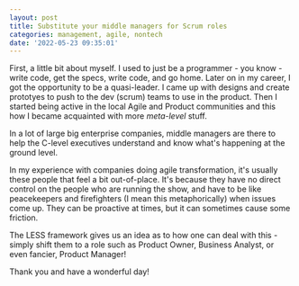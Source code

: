 ```yaml
---
layout: post
title: Substitute your middle managers for Scrum roles
categories: management, agile, nontech
date: '2022-05-23 09:35:01'
---
```



First, a little bit about myself. I used to just be a programmer &#45; you know &#45; write code, get the specs, write code, and go home. Later on in my career, I got the opportunity to be a quasi-leader. I came up with designs and create prototyes to push to the dev (scrum) teams to use in the product. Then I started being active in the local Agile and Product communities and this how I became
acquainted with more *meta-level* stuff.

In a lot of large big enterprise companies, middle managers are there to help the C-level executives understand and know what's happening at the ground level.

In my experience with companies doing agile transformation, it's usually these people that feel a bit out-of-place. It's because they have no direct control on the people who are running the show, and have
to be like peacekeepers and firefighters (I mean this metaphorically) when issues come up. They can be proactive at times, but it can sometimes cause some friction.

The LESS framework gives us an idea as to how one can deal with this - simply shift them to a role such as Product Owner, Business Analyst, or even fancier, Product Manager!

Thank you and have a wonderful day!
